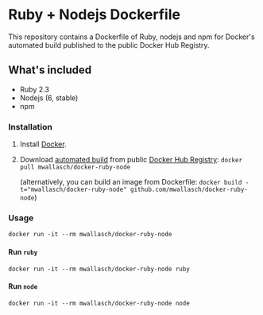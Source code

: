 # Ruby + Nodejs Dockerfile

This repository contains a Dockerfile of Ruby, nodejs and npm for Docker's automated build published to the public Docker Hub Registry.

## What's included
- Ruby 2.3
- Nodejs (6, stable)
- npm

### Installation
1. Install [Docker](https://www.docker.com/).

2. Download [automated build](https://registry.hub.docker.com/u/mwallasch/docker-ruby-node/) from public [Docker Hub Registry](https://registry.hub.docker.com/): `docker pull mwallasch/docker-ruby-node`

   (alternatively, you can build an image from Dockerfile: `docker build -t="mwallasch/docker-ruby-node" github.com/mwallasch/docker-ruby-node`)


### Usage

    docker run -it --rm mwallasch/docker-ruby-node

#### Run `ruby`

    docker run -it --rm mwallasch/docker-ruby-node ruby

#### Run `node`

    docker run -it --rm mwallasch/docker-ruby-node node
